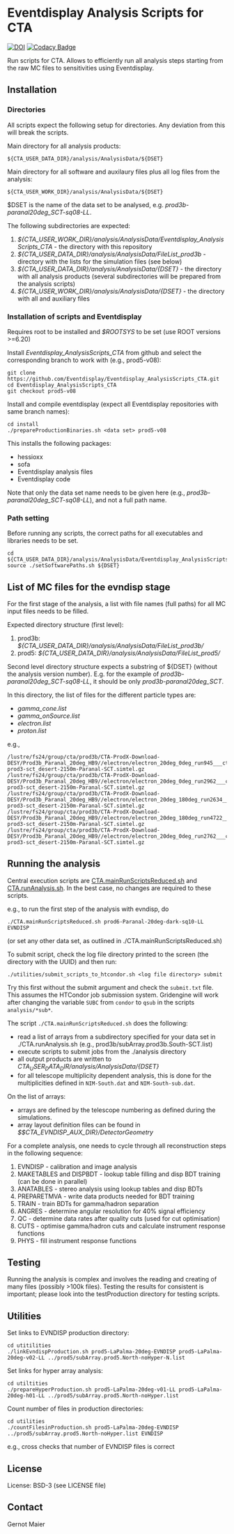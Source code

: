 # Eventdisplay Analysis Scripts for CTA

[![DOI](https://zenodo.org/badge/221257176.svg)](https://zenodo.org/badge/latestdoi/221257176)
[![Codacy Badge](https://api.codacy.com/project/badge/Grade/4d356e6133ee4548ba8e4650c25c3a03)](https://app.codacy.com/gh/Eventdisplay/Eventdisplay_AnalysisScripts_CTA?utm_source=github.com&utm_medium=referral&utm_content=Eventdisplay/Eventdisplay_AnalysisScripts_CTA&utm_campaign=Badge_Grade)

Run scripts for CTA. Allows to efficiently run all analysis steps starting from the raw MC files to sensitivities using Eventdisplay.

## Installation

### Directories

All scripts expect the following setup for directories. Any deviation from this will break the scripts.

Main directory for all analysis products:

```console
${CTA_USER_DATA_DIR}/analysis/AnalysisData/${DSET}
```

Main directory for all software and auxilaury files plus all log files from the analysis:

```console
${CTA_USER_WORK_DIR}/analysis/AnalysisData/${DSET}
```

$DSET is the name of the data set to be analysed, e.g. *prod3b-paranal20deg_SCT-sq08-LL*. 

The following subdirectories are expected:

1. *${CTA_USER_WORK_DIR}/analysis/AnalysisData/Eventdisplay_AnalysisScripts_CTA* - the directory with this repository
2. *${CTA_USER_DATA_DIR}/analysis/AnalysisData/FileList_prod3b* - directory with the lists for the simulation files (see below)
3. *${CTA_USER_DATA_DIR}/analysis/AnalysisData/{DSET}* - the directory with all analysis products (several subdirectories will be prepared from the analysis scripts)
4. *${CTA_USER_WORK_DIR}/analysis/AnalysisData/{DSET}* -  the directory with all and auxiliary files

### Installation of scripts and Eventdisplay

Requires root to be installed and *$ROOTSYS* to be set (use ROOT versions >=6.20)

Install *Eventdisplay_AnalysisScripts_CTA* from github and select the corresponding branch to work with (e.g., prod5-v08):

```console
git clone https://github.com/Eventdisplay/Eventdisplay_AnalysisScripts_CTA.git
cd Eventdisplay_AnalysisScripts_CTA
git checkout prod5-v08
```

Install and compile eventdisplay (expect all Eventdisplay repositories with same branch names):

```console
cd install
./prepareProductionBinaries.sh <data set> prod5-v08
```

This installs the following packages:

- hessioxx
- sofa
- Eventdisplay analysis files
- Eventdisplay code

Note that only the data set name needs to be given here (e.g., *prod3b-paranal20deg_SCT-sq08-LL*), and not a full path name.

### Path setting

Before running any scripts, the correct paths for all executables and libraries needs to be set.

```console
cd ${CTA_USER_DATA_DIR}/analysis/AnalysisData/Eventdisplay_AnalysisScripts_CTA
source ./setSoftwarePaths.sh ${DSET}
```

## List of MC files for the evndisp stage

For the first stage of the analysis, a list with file names (full paths) for all MC input files needs to be filled.

Expected directory structure (first level):

1. prod3b: *${CTA_USER_DATA_DIR}/analysis/AnalysisData/FileList_prod3b/*
2. prod5: *${CTA_USER_DATA_DIR}/analysis/AnalysisData/FileList_prod5/*

Second level directory structure expects a substring of ${DSET} (without the analysis version number). E.g. for the example of *prod3b-paranal20deg_SCT-sq08-LL*, it should be only *prod3b-paranal20deg_SCT*.

In this directory, the list of files for the different particle types are:

- *gamma_cone.list*
- *gamma_onSource.list*
- *electron.list*
- *proton.list*

e.g.,

```console
/lustre/fs24/group/cta/prod3b/CTA-ProdX-Download-DESY/Prod3b_Paranal_20deg_HB9//electron/electron_20deg_0deg_run945___cta-prod3-sct_desert-2150m-Paranal-SCT.simtel.gz
/lustre/fs24/group/cta/prod3b/CTA-ProdX-Download-DESY/Prod3b_Paranal_20deg_HB9//electron/electron_20deg_0deg_run2962___cta-prod3-sct_desert-2150m-Paranal-SCT.simtel.gz
/lustre/fs24/group/cta/prod3b/CTA-ProdX-Download-DESY/Prod3b_Paranal_20deg_HB9//electron/electron_20deg_180deg_run2634___cta-prod3-sct_desert-2150m-Paranal-SCT.simtel.gz
/lustre/fs24/group/cta/prod3b/CTA-ProdX-Download-DESY/Prod3b_Paranal_20deg_HB9//electron/electron_20deg_180deg_run4722___cta-prod3-sct_desert-2150m-Paranal-SCT.simtel.gz
/lustre/fs24/group/cta/prod3b/CTA-ProdX-Download-DESY/Prod3b_Paranal_20deg_HB9//electron/electron_20deg_0deg_run2762___cta-prod3-sct_desert-2150m-Paranal-SCT.simtel.gz
```

## Running the analysis

Central execution scripts are [CTA.mainRunScriptsReduced.sh](CTA.mainRunScriptsReduced.sh) and  [CTA.runAnalysis.sh](CTA.runAnalysis.sh). 
In the best case, no changes are required to these scripts.

e.g., to run the first step of the analysis with evndisp, do

```console
./CTA.mainRunScriptsReduced.sh prod6-Paranal-20deg-dark-sq10-LL EVNDISP
```

(or set any other data set, as outlined in ./CTA.mainRunScriptsReduced.sh)

To submit script, check the log file directory printed to the screen (the directory with the UUID) and then run:

```console
./utilities/submit_scripts_to_htcondor.sh <log file directory> submit
```

Try this first without the submit argument and check the `submit.txt` file. 
This assumes the HTCondor job submission system. Gridengine will work after changing the variable `SUBC` from `condor` to `qsub` in the scripts `analysis/*sub*`.

The script `./CTA.mainRunScriptsReduced.sh` does the following:

- read a list of arrays from a subdirectory specified for your data set in ./CTA.runAnalysis.sh (e.g., prod3b/subArray.prod3b.South-SCT.list)
- execute scripts to submit jobs from the ./analysis directory
- all output products are written to *${CTA_USER_DATA_DIR}/analysis/AnalysisData/${DSET}*
- for all telescope multiplicity dependent analysis, this is done for the multiplicities defined in `NIM-South.dat` and `NIM-South-sub.dat`.

On the list of arrays:

- arrays are defined by the telescope numbering as defined during the simulations.
- array layout definition files can be found in *$$CTA_EVNDISP_AUX_DIR}/DetectorGeometry*

For a complete analysis, one needs to cycle through all reconstruction steps in the following sequence:

1. EVNDISP - calibration and image analysis
2. MAKETABLES and DISPBDT - lookup table filling and disp BDT training (can be done in parallel)
3. ANATABLES - stereo analysis using lookup tables and disp BDTs
4. PREPARETMVA - write data products needed for BDT training
5. TRAIN - train BDTs for gamma/hadron separation
6. ANGRES - determine angular resolution for 40% signal efficiency
7. QC - determine data rates after quality cuts (used for cut optimisation)
8. CUTS - optimise gamma/hadron cuts and calculate instrument response functions
9. PHYS - fill instrument response functions

## Testing

Running the analysis is complex and involves the reading and creating of many files (possibly >100k files).
Testing the results for consistent is important; please look into the testProduction directory for testing scripts.

## Utilities

Set links to EVNDISP production directory:

```console
cd utitilities
./linkEvndispProduction.sh prod5-LaPalma-20deg-EVNDISP prod5-LaPalma-20deg-v02-LL ../prod5/subArray.prod5.North-noHyper-N.list
```

Set links for hyper array analysis:

```console
cd utiltities
./prepareHyperProduction.sh prod5-LaPalma-20deg-v01-LL prod5-LaPalma-20deg-h01-LL ../prod5/subArray.prod5.North-noHyper.list
```

Count number of files in production directories:

```console
cd utilities
./countFilesinProduction.sh prod5-LaPalma-20deg-EVNDISP ../prod5/subArray.prod5.North-noHyper.list EVNDISP
```

e.g., cross checks that number of EVNDISP files is correct

## License

License: BSD-3 (see LICENSE file)

## Contact

Gernot Maier
